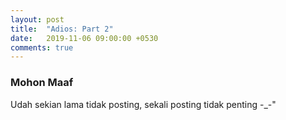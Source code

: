 ```yaml
---
layout: post
title:  "Adios: Part 2"
date:   2019-11-06 09:00:00 +0530
comments: true
---
```


### Mohon Maaf

Udah sekian lama tidak posting, sekali posting tidak penting -_-"